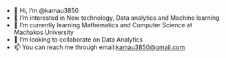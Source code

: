 - 👋 Hi, I’m @kamau3850
- 👀 I’m interested in New technology, Data analytics and Machine learning
- 🌱 I’m currently learning Mathematics and Computer Science at Machakos University
- 💞️ I’m looking to collaborate on Data Analytics
- 📫 You can reach me through email:kamau3850@gmail.com

<!---

--->

